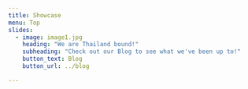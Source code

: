 ```yaml
---
title: Showcase
menu: Top
slides:
  - image: image1.jpg
    heading: "We are Thailand bound!"
    subheading: "Check out our Blog to see what we've been up to!"
    button_text: Blog
    button_url: ../blog

---
```


